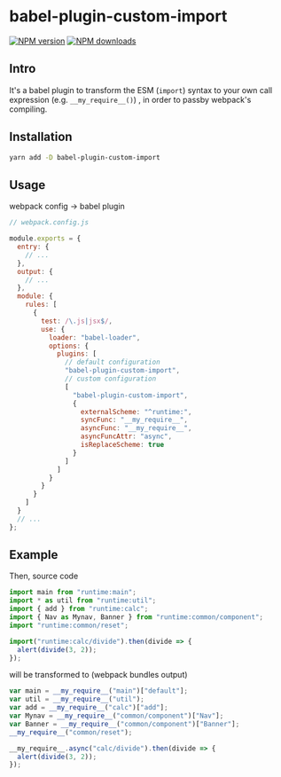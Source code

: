 # babel-plugin-custom-import

[![NPM version](https://img.shields.io/npm/v/babel-plugin-custom-import.svg?style=flat)](https://npmjs.org/package/babel-plugin-custom-import) [![NPM downloads](http://img.shields.io/npm/dm/babel-plugin-custom-import.svg?style=flat)](https://npmjs.org/package/babel-plugin-custom-import)

## Intro

It's a babel plugin to transform the ESM (`import`) syntax to your own call expression (e.g. `__my_require__()`) , in order to passby webpack's compiling.

## Installation

```sh
yarn add -D babel-plugin-custom-import
```

## Usage

webpack config -> babel plugin

```javascript
// webpack.config.js

module.exports = {
  entry: {
    // ...
  },
  output: {
    // ...
  },
  module: {
    rules: [
      {
        test: /\.js|jsx$/,
        use: {
          loader: "babel-loader",
          options: {
            plugins: [
              // default configuration
              "babel-plugin-custom-import",
              // custom configuration
              [
                "babel-plugin-custom-import",
                {
                  externalScheme: "^runtime:",
                  syncFunc: "__my_require__",
                  asyncFunc: "__my_require__",
                  asyncFuncAttr: "async",
                  isReplaceScheme: true
                }
              ]
            ]
          }
        }
      }
    ]
  }
  // ...
};
```

## Example

Then, source code

```javascript
import main from "runtime:main";
import * as util from "runtime:util";
import { add } from "runtime:calc";
import { Nav as Mynav, Banner } from "runtime:common/component";
import "runtime:common/reset";

import("runtime:calc/divide").then(divide => {
  alert(divide(3, 2));
});
```

will be transformed to (webpack bundles output)

```javascript
var main = __my_require__("main")["default"];
var util = __my_require__("util");
var add = __my_require__("calc")["add"];
var Mynav = __my_require__("common/component")["Nav"];
var Banner = __my_require__("common/component")["Banner"];
__my_require__("common/reset");

__my_require__.async("calc/divide").then(divide => {
  alert(divide(3, 2));
});
```
